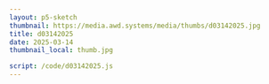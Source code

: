 ```yaml
---
layout: p5-sketch
thumbnail: https://media.awd.systems/media/thumbs/d03142025.jpg
title: d03142025
date: 2025-03-14
thumbnail_local: thumb.jpg

script: /code/d03142025.js
---
```

